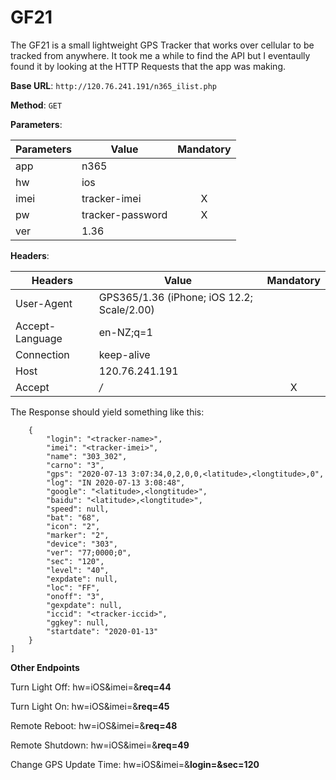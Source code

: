 # GF21
The GF21 is a small lightweight GPS Tracker that works over cellular to be tracked from anywhere. It took me a while to find the API but I eventaully found it by looking at the HTTP Requests that the app was making.

**Base URL**: `http://120.76.241.191/n365_ilist.php`

**Method**: `GET`

**Parameters**:

| Parameters | Value                    | Mandatory |
| ---------- | ------------------------ | :-------: |
| app        | n365                     |           |
| hw         | ios                      |           |
| imei       | tracker-imei             | X         |
| pw         | tracker-password         | X         |
| ver        | 1.36                     |           |

**Headers**:

| Headers         | Value                                      | Mandatory |
| --------------- | -------------------------------------------| :-------: |
| User-Agent      | GPS365/1.36 (iPhone; iOS 12.2; Scale/2.00) |           |
| Accept-Language | en-NZ;q=1                                  |           |
| Connection      | keep-alive                                 |           |
| Host            | 120.76.241.191                             |           |
| Accept          | */*                                        | X         |

The Response should yield something like this:

```[
    {
        "login": "<tracker-name>",
        "imei": "<tracker-imei>",
        "name": "303_302",
        "carno": "3",
        "gps": "2020-07-13 3:07:34,0,2,0,0,<latitude>,<longtitude>,0",
        "log": "IN 2020-07-13 3:08:48",
        "google": "<latitude>,<longtitude>",
        "baidu": "<latitude>,<longtitude>",
        "speed": null,
        "bat": "68",
        "icon": "2",
        "marker": "2",
        "device": "303",
        "ver": "77;0000;0",
        "sec": "120",
        "level": "40",
        "expdate": null,
        "loc": "FF",
        "onoff": "3",
        "gexpdate": null,
        "iccid": "<tracker-iccid>",
        "ggkey": null,
        "startdate": "2020-01-13"
    }
]
```

**Other Endpoints**

Turn Light Off: hw=iOS&imei=<tracker-imei>&**req=44**
    
Turn Light On: hw=iOS&imei=<tracker-imei>&**req=45**
    
Remote Reboot: hw=iOS&imei=<tracker-imei>&**req=48**
    
Remote Shutdown: hw=iOS&imei=<tracker-imei>&**req=49**
    
Change GPS Update Time: hw=iOS&imei=<tracker-imei>&**login=<tracker-imei>&sec=120**
